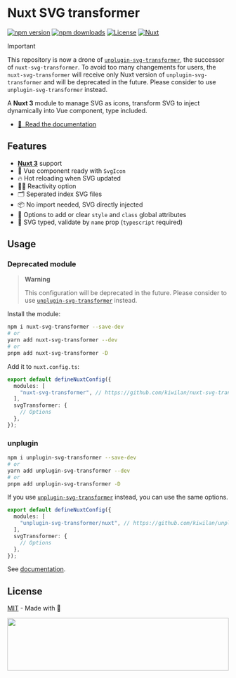 # Nuxt SVG transformer

[![npm version][npm-version-src]][npm-version-href]
[![npm downloads][npm-downloads-src]][npm-downloads-href]
[![License][license-src]][license-href]
[![Nuxt][nuxt-version-src]][nuxt-version-href]

> [!IMPORTANT]
>
> This repository is now a drone of [`unplugin-svg-transformer`](https://github.com/kiwilan/unplugin-svg-transformer), the successor of `nuxt-svg-transformer`. To avoid too many changements for users, the `nuxt-svg-transformer` will receive only Nuxt version of `unplugin-svg-transformer` and will be deprecated in the future. Please consider to use `unplugin-svg-transformer` instead.

A **Nuxt 3** module to manage SVG as icons, transform SVG to inject dynamically into Vue component, type included.

- [📖 &nbsp;Read the documentation](https://github.com/kiwilan/unplugin-svg-transformer#readme)

## Features

- [**Nuxt 3**](https://nuxt.com) support
- 🔎 Vue component ready with `SvgIcon`
- 🔥 Hot reloading when SVG updated
- 🤙🏻 Reactivity option
- 🗂 Seperated index SVG files
- 📦 No import needed, SVG directly injected
- 🎨 Options to add or clear `style` and `class` global attributes
- 🦾 SVG typed, validate by `name` prop (`typescript` required)

## Usage

### Deprecated module

> **Warning**
>
> This configuration will be deprecated in the future. Please consider to use [`unplugin-svg-transformer`](https://github.com/kiwilan/unplugin-svg-transformer) instead.

Install the module:

```bash
npm i nuxt-svg-transformer --save-dev
# or
yarn add nuxt-svg-transformer --dev
# or
pnpm add nuxt-svg-transformer -D
```

Add it to `nuxt.config.ts`:

```ts
export default defineNuxtConfig({
  modules: [
    "nuxt-svg-transformer", // https://github.com/kiwilan/nuxt-svg-transformer
  ],
  svgTransformer: {
    // Options
  },
});
```

### unplugin

```bash
npm i unplugin-svg-transformer --save-dev
# or
yarn add unplugin-svg-transformer --dev
# or
pnpm add unplugin-svg-transformer -D
```

If you use [`unplugin-svg-transformer`](https://github.com/kiwilan/unplugin-svg-transformer) instead, you can use the same options.

```ts
export default defineNuxtConfig({
  modules: [
    "unplugin-svg-transformer/nuxt", // https://github.com/kiwilan/unplugin-svg-transformer
  ],
  svgTransformer: {
    // Options
  },
});
```

See [documentation](https://github.com/kiwilan/unplugin-svg-transformer#readme).

## License

[MIT](./LICENSE) - Made with 💚

[<img src="https://user-images.githubusercontent.com/48261459/201463225-0a5a084e-df15-4b11-b1d2-40fafd3555cf.svg" height="120rem" width="100%" />](https://github.com/kiwilan)

[nuxt-version-src]: https://img.shields.io/static/v1?label=Nuxt&message=v3&color=28cf8d&logo=nuxt.js&logoColor=ffffff&labelColor=18181b
[nuxt-version-href]: https://npmjs.com/package/nuxt-svg-transformer
[npm-version-src]: https://img.shields.io/npm/v/nuxt-svg-transformer/latest.svg?style=flat&colorA=18181B&colorB=28CF8D
[npm-version-href]: https://npmjs.com/package/nuxt-svg-transformer
[npm-downloads-src]: https://img.shields.io/npm/dt/nuxt-svg-transformer.svg?style=flat&colorA=18181B&colorB=28CF8D
[npm-downloads-href]: https://npmjs.com/package/nuxt-svg-transformer
[license-src]: https://img.shields.io/github/license/kiwilan/nuxt-svg-transformer.svg?style=flat&colorA=18181B&colorB=28CF8D
[license-href]: https://github.com/kiwilan/nuxt-svg-transformer/blob/main/LICENSE
